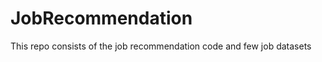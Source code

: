 # JobRecommendation        
This repo consists of the job recommendation code and few job datasets               
      
 
   
  
 
 
